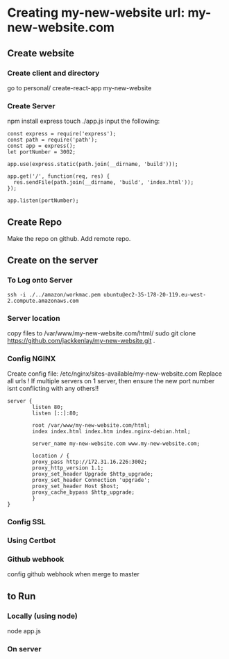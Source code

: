 # Creating my-new-website url: my-new-website.com

## Create website
### Create client and directory
go to personal/
create-react-app my-new-website
### Create Server
npm install express
touch ./app.js
input the following:
```
const express = require('express');
const path = require('path');
const app = express();
let portNumber = 3002;

app.use(express.static(path.join(__dirname, 'build')));

app.get('/', function(req, res) {
  res.sendFile(path.join(__dirname, 'build', 'index.html'));
});

app.listen(portNumber);
```
## Create Repo
Make the repo on github. 
Add remote repo.

## Create on the server

### To Log onto Server
```ssh -i ./../amazon/workmac.pem ubuntu@ec2-35-178-20-119.eu-west-2.compute.amazonaws.com```

### Server location
copy files to /var/www/my-new-website.com/html/
sudo git clone https://github.com/jackkenlay/my-new-website.git .

### Config NGINX
Create config file: /etc/nginx/sites-available/my-new-website.com
Replace all urls
! If multiple servers on 1 server, then ensure the new port number isnt conflicting with any others!!
```
server {
        listen 80;
        listen [::]:80;

        root /var/www/my-new-website.com/html;
        index index.html index.htm index.nginx-debian.html;

        server_name my-new-website.com www.my-new-website.com;
        
        location / {
        proxy_pass http://172.31.16.226:3002;
        proxy_http_version 1.1;
        proxy_set_header Upgrade $http_upgrade;
        proxy_set_header Connection 'upgrade';
        proxy_set_header Host $host;
        proxy_cache_bypass $http_upgrade;
        }
}
```

### Config SSL
### Using Certbot

### Github webhook
config github webhook when merge to master

## to Run
### Locally (using node)
node app.js
### On server
